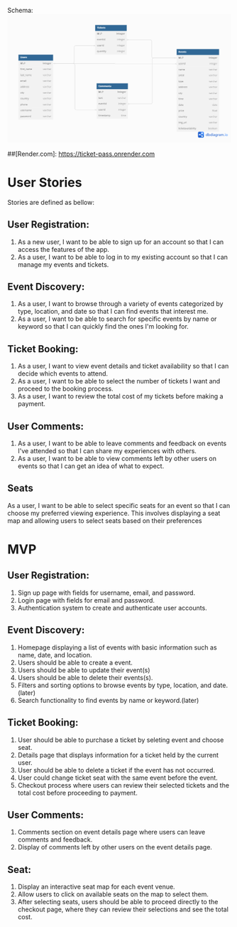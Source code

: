 Schema:
![Alt text](ticketschema.png)

##[Render.com]: https://ticket-pass.onrender.com

# User Stories
Stories are defined as bellow:

## User Registration:
1. As a new user, I want to be able to sign up for an account so that I can access the features of the app.
2. As a user, I want to be able to log in to my existing account so that I can manage my events and tickets.

## Event Discovery:
1. As a user, I want to browse through a variety of events categorized by type, location, and date so that I can find events that interest me.
2. As a user, I want to be able to search for specific events by name or keyword so that I can quickly find the ones I'm looking for.

## Ticket Booking:
1. As a user, I want to view event details and ticket availability so that I can decide which events to attend.
2. As a user, I want to be able to select the number of tickets I want and proceed to the booking process.
3. As a user, I want to review the total cost of my tickets before making a payment.

## User Comments:
1. As a user, I want to be able to leave comments and feedback on events I've attended so that I can share my experiences with others.
2. As a user, I want to be able to view comments left by other users on events so that I can get an idea of what to expect.

## Seats
As a user, I want to be able to select specific seats for an event so that I can choose my preferred viewing experience.
This involves displaying a seat map and allowing users to select seats based on their preferences

# MVP

## User Registration:
1. Sign up page with fields for username, email, and password.
2. Login page with fields for email and password.
3. Authentication system to create and authenticate user accounts.

## Event Discovery:
1. Homepage displaying a list of events with basic information such as name, date, and location.
2. Users should be able to create a event.
3. Users should be able to update their event(s)
4. Users should be able to delete their events(s).
5. Filters and sorting options to browse events by type, location, and date.(later)
6. Search functionality to find events by name or keyword.(later)

## Ticket Booking:
1. User should be able to purchase a ticket by seleting event and choose seat.
2. Details page that displays information for a ticket held by the current user.
3. User should be able to delete a ticket if the event has not occurred.
4. User could change ticket seat with the same event before the event.
5. Checkout process where users can review their selected tickets and the total cost before proceeding to payment.

## User Comments:
1. Comments section on event details page where users can leave comments and feedback.
2. Display of comments left by other users on the event details page.

## Seat: 
1. Display an interactive seat map for each event venue.
2. Allow users to click on available seats on the map to select them.
3. After selecting seats, users should be able to proceed directly to the checkout page, where they can review their selections and see the total cost.
